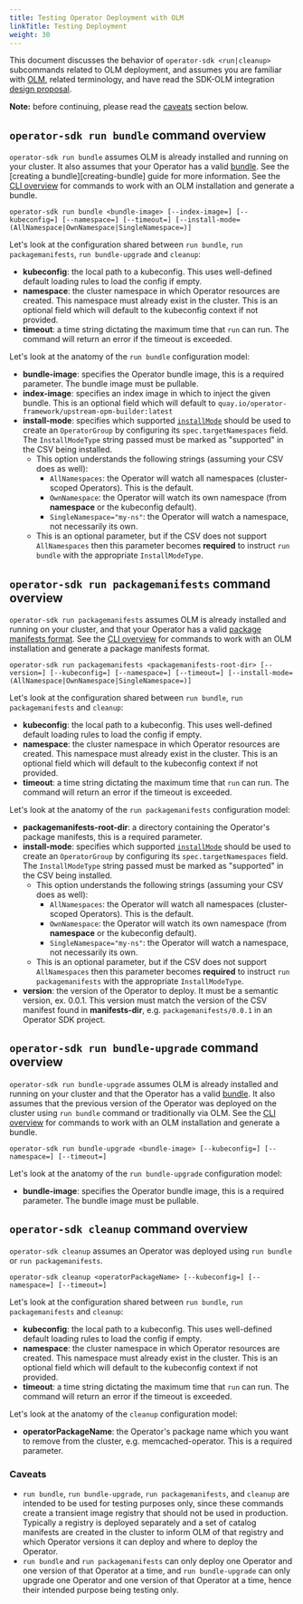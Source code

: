 ```yaml
---
title: Testing Operator Deployment with OLM
linkTitle: Testing Deployment
weight: 30
---
```


This document discusses the behavior of `operator-sdk <run|cleanup>` subcommands related to OLM deployment,
and assumes you are familiar with [OLM][olm], related terminology,
and have read the SDK-OLM integration [design proposal][sdk-olm-design].

**Note:** before continuing, please read the [caveats](#caveats) section below.

## `operator-sdk run bundle` command overview
`operator-sdk run bundle` assumes OLM is already installed and running on your
cluster. It also assumes that your Operator has a valid [bundle][bundle-format].
See the [creating a bundle][creating-bundle] guide for more information. See the
[CLI overview][doc-cli-overview] for commands to work with an OLM installation
and generate a bundle.

```
operator-sdk run bundle <bundle-image> [--index-image=] [--kubeconfig=] [--namespace=] [--timeout=] [--install-mode=(AllNamespace|OwnNamespace|SingleNamespace=)]
```

Let's look at the configuration shared between `run bundle`, `run
packagemanifests`, `run bundle-upgrade` and `cleanup`:

- **kubeconfig**: the local path to a kubeconfig. This uses well-defined default
  loading rules to load the config if empty.
- **namespace**: the cluster namespace in which Operator resources are created.
  This namespace must already exist in the cluster. This is an optional field
  which will default to the kubeconfig context if not provided.
- **timeout**: a time string dictating the maximum time that `run` can run. The
  command will return an error if the timeout is exceeded.

Let's look at the anatomy of the `run bundle` configuration model:

- **bundle-image**: specifies the Operator bundle image, this is a
  required parameter. The bundle image must be pullable.
- **index-image**: specifies an index image in which to inject the given bundle.
  This is an optional field which will default to
  `quay.io/operator-framework/upstream-opm-builder:latest`
- **install-mode**: specifies which supported [`installMode`][csv-install-modes]
  should be used to create an `OperatorGroup` by configuring its
  `spec.targetNamespaces` field. The `InstallModeType` string passed must be
  marked as "supported" in the CSV being installed.
  - This option understands the following strings (assuming your CSV does as
    well):
    - `AllNamespaces`: the Operator will watch all namespaces (cluster-scoped
      Operators). This is the default.
    - `OwnNamespace`: the Operator will watch its own namespace (from
      **namespace** or the kubeconfig default).
    - `SingleNamespace="my-ns"`: the Operator will watch a namespace, not
      necessarily its own.
  - This is an optional parameter, but if the CSV does not support
    `AllNamespaces` then this parameter becomes **required** to instruct
    `run bundle` with the appropriate `InstallModeType`.

## `operator-sdk run packagemanifests` command overview

`operator-sdk run packagemanifests` assumes OLM is already installed and
running on your cluster, and that your Operator has a valid
[package manifests format][package-manifests]. See the
[CLI overview][doc-cli-overview] for commands to work with an OLM installation
and generate a package manifests format.

```
operator-sdk run packagemanifests <packagemanifests-root-dir> [--version=] [--kubeconfig=] [--namespace=] [--timeout=] [--install-mode=(AllNamespace|OwnNamespace|SingleNamespace=)]
```

Let's look at the configuration shared between `run bundle`, `run
packagemanifests` and `cleanup`:

- **kubeconfig**: the local path to a kubeconfig. This uses well-defined default
  loading rules to load the config if empty.
- **namespace**: the cluster namespace in which Operator resources are created.
  This namespace must already exist in the cluster. This is an optional field
  which will default to the kubeconfig context if not provided.
- **timeout**: a time string dictating the maximum time that `run` can run. The
  command will return an error if the timeout is exceeded.

Let's look at the anatomy of the `run packagemanifests` configuration model:

- **packagemanifests-root-dir**: a directory containing the Operator's package
  manifests, this is a required parameter.
- **install-mode**: specifies which supported [`installMode`][csv-install-modes]
  should be used to create an `OperatorGroup` by configuring its
  `spec.targetNamespaces` field. The `InstallModeType` string passed must be
  marked as "supported" in the CSV being installed.
  - This option understands the following strings (assuming your CSV does as
    well):
    - `AllNamespaces`: the Operator will watch all namespaces (cluster-scoped
      Operators). This is the default.
    - `OwnNamespace`: the Operator will watch its own namespace (from
      **namespace** or the kubeconfig default).
    - `SingleNamespace="my-ns"`: the Operator will watch a namespace, not
      necessarily its own.
  - This is an optional parameter, but if the CSV does not support
    `AllNamespaces` then this parameter becomes **required** to instruct
    `run packagemanifests` with the appropriate `InstallModeType`.
- **version**: the version of the Operator to deploy. It must be a semantic
  version, ex. 0.0.1. This version must match the version of the CSV manifest
  found in **manifests-dir**, e.g. `packagemanifests/0.0.1` in an Operator
  SDK project.

## `operator-sdk run bundle-upgrade` command overview
`operator-sdk run bundle-upgrade` assumes OLM is already installed and running on your 
cluster and that the Operator has a valid [bundle][bundle-format]. It also assumes that 
the previous version of the Operator was deployed on the cluster using `run bundle` command 
or traditionally via OLM. See the [CLI overview][doc-cli-overview] for commands to work 
with an OLM installation and generate a bundle.

```
operator-sdk run bundle-upgrade <bundle-image> [--kubeconfig=] [--namespace=] [--timeout=] 
```
Let's look at the anatomy of the `run bundle-upgrade` configuration model:

- **bundle-image**: specifies the Operator bundle image, this is a
  required parameter. The bundle image must be pullable.

## `operator-sdk cleanup` command overview

`operator-sdk cleanup` assumes an Operator was deployed using `run bundle` or
`run packagemanifests`.

```
operator-sdk cleanup <operatorPackageName> [--kubeconfig=] [--namespace=] [--timeout=]
```

Let's look at the configuration shared between `run bundle`, `run
packagemanifests` and `cleanup`:

- **kubeconfig**: the local path to a kubeconfig. This uses well-defined default
  loading rules to load the config if empty.
- **namespace**: the cluster namespace in which Operator resources are created.
  This namespace must already exist in the cluster. This is an optional field
  which will default to the kubeconfig context if not provided.
- **timeout**: a time string dictating the maximum time that `run` can run. The
  command will return an error if the timeout is exceeded.

Let's look at the anatomy of the `cleanup` configuration model:

- **operatorPackageName**: the Operator's package name which you want to remove
  from the cluster, e.g. memcached-operator. This is a required parameter.

### Caveats

- `run bundle`, `run bundle-upgrade`, `run packagemanifests`, and `cleanup` are intended to be used for testing purposes only,
since these commands create a transient image registry that should not be used in production.
Typically a registry is deployed separately and a set of catalog manifests are created in the cluster
to inform OLM of that registry and which Operator versions it can deploy and where to deploy the Operator.
- `run bundle` and `run packagemanifests` can only deploy one Operator and one version of that Operator at a time, 
and `run bundle-upgrade` can only upgrade one Operator and one version of that Operator at a time, 
hence their intended purpose being testing only.


[olm]:https://github.com/operator-framework/operator-lifecycle-manager/
[sdk-olm-design]:https://github.com/operator-framework/operator-sdk/blob/master/proposals/sdk-integration-with-olm.md
[doc-cli-overview]:/docs/olm-integration/cli-overview
[bundle-format]:https://github.com/operator-framework/operator-registry/tree/v1.15.3#manifest-format
[package-manifests]:https://github.com/operator-framework/operator-registry/tree/v1.5.3#manifest-format
[csv-install-modes]:https://github.com/operator-framework/operator-lifecycle-manager/blob/master/doc/design/building-your-csv.md#operator-metadata
[cli-olm-install]:/docs/cli/operator-sdk_olm_install
[cli-olm-status]:/docs/cli/operator-sdk_olm_status
[creating-bundles]:/docs/olm-integration/quickstart-bundle/#creating-a-bundle
